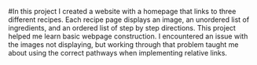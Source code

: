 #In this project I created a website with a homepage that links to three different recipes. Each recipe page displays an image, an unordered list of ingredients, and an ordered list of step by step directions. This project helped me learn basic webpage construction. I encountered an issue with the images not displaying, but working through that problem taught me about using the correct pathways when implementing relative links.
